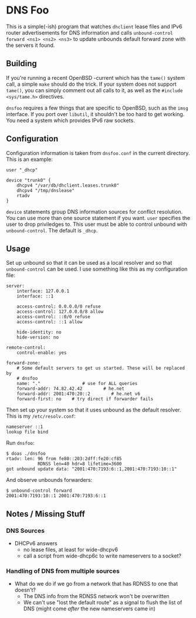 DNS Foo
=======

This is a simple(-ish) program that watches `dhclient` lease files and IPv6
router advertisements for DNS information and calls `unbound-control forward
<ns1> <ns2> <ns3>` to update unbounds default forward zone with the servers it
found.

Building
--------
If you're running a recent OpenBSD -current which has the `tame()` system call,
a simple `make` should do the trick. If your system does not support `tame()`,
you can simply comment out all calls to it, as well as the `#include
<sys/tame.h>` directives.

`dnsfoo` requires a few things that are specific to OpenBSD, such as the `imsg`
interface. If you port over `libutil`, it shouldn't be too hard to get working.
You need a system which provides IPv6 raw sockets.

Configuration
-------------
Configuration information is taken from `dnsfoo.conf` in the current directory.
This is an example:

    user "_dhcp"

    device "trunk0" {
        dhcpv4 "/var/db/dhclient.leases.trunk0"
        dhcpv4 "/tmp/dnslease"
        rtadv
    }

`device` statements group DNS information sources for conflict resolution. You
can use more than one source statement if you want. `user` specifies the user
to drop priviledges to. This user must be able to control unbound with
`unbound-control`. The default is `_dhcp`.

Usage
-----
Set up unbound so that it can be used as a local resolver and so that
`unbound-control` can be used. I use something like this as my configuration
file:

    server:
        interface: 127.0.0.1
        interface: ::1

        access-control: 0.0.0.0/0 refuse
        access-control: 127.0.0.0/8 allow
        access-control: ::0/0 refuse
        access-control: ::1 allow

        hide-identity: no
        hide-version: no

    remote-control:
        control-enable: yes

    forward-zone:
        # Some default servers to get us started. These will be replaced by
        # dnsfoo
        name: "."                # use for ALL queries
        forward-addr: 74.82.42.42        # he.net
        forward-addr: 2001:470:20::2        # he.net v6
        forward-first: no    # try direct if forwarder fails

Then set up your system so that it uses unbound as the default resolver. This is
my `/etc/resolv.conf`:

    nameserver ::1
    lookup file bind

Run `dnsfoo`:

    $ doas ./dnsfoo
    rtadv: len: 96 from fe80::203:2dff:fe20:cf85
                RDNSS len=40 hdr=8 lifetime=3600
    got unbound update data: "2001:470:7193:6::1,2001:470:7193:10::1"

And observe unbounds forwarders:

    $ unbound-control forward
    2001:470:7193:10::1 2001:470:7193:6::1

Notes / Missing Stuff
---------------------
### DNS Sources
* DHCPv6 answers
	* no lease files, at least for wide-dhcpv6
	* call a script from wide-dhcp6c to write nameservers to a socket?

### Handling of DNS from multiple sources
* What do we do if we go from a network that has RDNSS to one that doesn't?
	* The DNS info from the RDNSS network won't be overwritten
	* We can't use "lost the default route" as a signal to flush the list of DNS
	  (might come _after_ the new nameservers came in)
